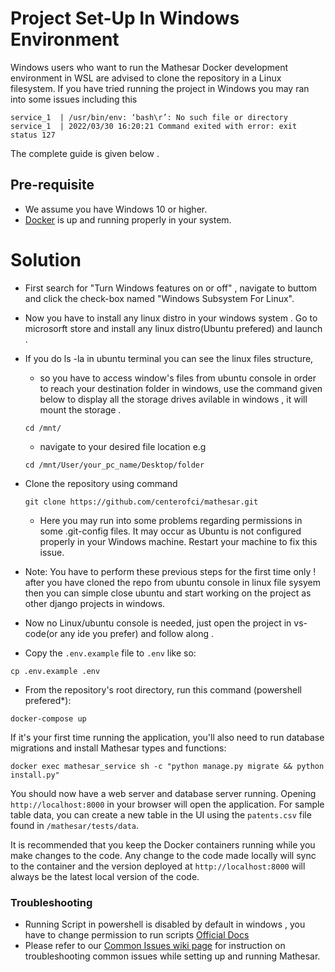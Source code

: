 # Project Set-Up In Windows Environment
Windows users who want to run the Mathesar Docker development environment in WSL are advised to clone the repository in a Linux filesystem. 
If you have tried running the project in Windows you may ran into some issues including this 
```
service_1  | /usr/bin/env: ‘bash\r’: No such file or directory
service_1  | 2022/03/30 16:20:21 Command exited with error: exit status 127
```
The complete guide is given below .
## Pre-requisite
- We assume you have Windows 10 or higher.
- [Docker](https://docs.docker.com/get-docker/) is up and running properly in your system.

# Solution 
 - First search for "Turn Windows features on or off" , navigate to buttom and click the check-box named "Windows Subsystem For Linux".
    
 - Now you have to install any linux distro in your windows system .
  Go to microsorft store and install any linux distro(Ubuntu prefered) and launch .
 - If you do ls -la in ubuntu terminal you can see the linux files structure,
     * so you have to access  window's files from ubuntu console in order to reach your destination folder in windows, use the  command given below to display all the storage drives avilable in windows , it will mount the storage .
     
     ``
     cd /mnt/
     ``
     * navigate to your desired file location e.g 
     ```
     cd /mnt/User/your_pc_name/Desktop/folder
     ```
 - Clone the repository using command
    ``` 
    git clone https://github.com/centerofci/mathesar.git
    ```
    * Here you may run into some problems regarding permissions in some .git-config files. It may occur as Ubuntu is not configured properly in your Windows machine. Restart your machine to fix this issue.
- Note: You have to perform these previous steps for the first time only ! after you have cloned the repo from ubuntu console in linux file sysyem then you can  simple close ubuntu and start working on the project as other django projects in windows.
- Now no Linux/ubuntu console is needed, just open the project in vs-code(or any ide you prefer) and follow along .
 - Copy the `.env.example` file to `.env` like so:
```
cp .env.example .env
```

- From the repository's root directory, run this command (powershell prefered*):
```
docker-compose up
```

If it's your first time running the application, you'll also need to run database migrations and install Mathesar types and functions:
```
docker exec mathesar_service sh -c "python manage.py migrate && python install.py"
```
 You should now have a web server and database server running. Opening `http://localhost:8000` in your browser will open the application. For sample table data, you can create a new table in the UI using the `patents.csv` file found in `/mathesar/tests/data`. 

It is recommended that you keep the Docker containers running while you make changes to the code. Any change to the code made locally will sync to the container and the version deployed at `http://localhost:8000` will always be the latest local version of the code.
### Troubleshooting
 * Running Script in powershell is disabled by default in windows , you have to change permission to run scripts  [Official Docs ](https://docs.microsoft.com/en-us/powershell/module/microsoft.powershell.security/set-executionpolicy?view=powershell-7.2) 
* Please refer to our [Common Issues wiki page](https://wiki.mathesar.org/engineering/common-issues) for instruction on troubleshooting common issues while setting up and running Mathesar.


